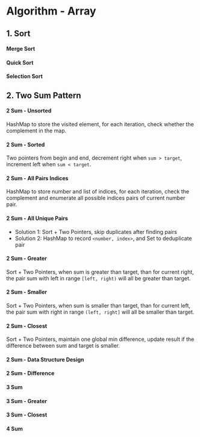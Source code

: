 # Algorithm - Array

## 1. Sort
#### Merge Sort
#### Quick Sort
#### Selection Sort

## 2. Two Sum Pattern
#### 2 Sum - Unsorted
HashMap to store the visited element, for each iteration, check whether the complement in the map.

#### 2 Sum - Sorted
Two pointers from begin and end, decrement right when `sum > target`, increment left when `sum < target`.

#### 2 Sum - All Pairs Indices
HashMap to store number and list of indices, for each iteration, check the complement and enumerate all possible indices pairs of current number pair.

#### 2 Sum - All Unique Pairs
- Solution 1: Sort + Two Pointers, skip duplicates after finding pairs
- Solution 2: HashMap to record `<number, index>`, and Set to deduplicate pair

#### 2 Sum - Greater
Sort + Two Pointers, when sum is greater than target, than for current right, the pair sum with left in range `[left, right)` will all be greater than target.
  
#### 2 Sum - Smaller
Sort + Two Pointers, when sum is smaller than target, than for current left, the pair sum with right in range `(left, right]` will all be smaller than target.

#### 2 Sum - Closest
Sort + Two Pointers, maintain one global min difference, update result if the difference between sum and target is smaller.

#### 2 Sum - Data Structure Design
#### 2 Sum - Difference
#### 3 Sum
#### 3 Sum - Greater
#### 3 Sum - Closest
#### 4 Sum 
